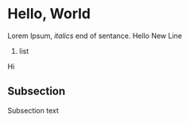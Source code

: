 # Hello, World

Lorem Ipsum, _italics_ end of 
sentance. Hello
New Line

1. list

Hi

## Subsection

Subsection text